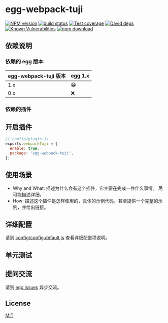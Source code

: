 # egg-webpack-tuji

[![NPM version][npm-image]][npm-url]
[![build status][travis-image]][travis-url]
[![Test coverage][codecov-image]][codecov-url]
[![David deps][david-image]][david-url]
[![Known Vulnerabilities][snyk-image]][snyk-url]
[![npm download][download-image]][download-url]

[npm-image]: https://img.shields.io/npm/v/egg-webpack-tuji.svg?style=flat-square
[npm-url]: https://npmjs.org/package/egg-webpack-tuji
[travis-image]: https://img.shields.io/travis/eggjs/egg-webpack-tuji.svg?style=flat-square
[travis-url]: https://travis-ci.org/eggjs/egg-webpack-tuji
[codecov-image]: https://img.shields.io/codecov/c/github/eggjs/egg-webpack-tuji.svg?style=flat-square
[codecov-url]: https://codecov.io/github/eggjs/egg-webpack-tuji?branch=master
[david-image]: https://img.shields.io/david/eggjs/egg-webpack-tuji.svg?style=flat-square
[david-url]: https://david-dm.org/eggjs/egg-webpack-tuji
[snyk-image]: https://snyk.io/test/npm/egg-webpack-tuji/badge.svg?style=flat-square
[snyk-url]: https://snyk.io/test/npm/egg-webpack-tuji
[download-image]: https://img.shields.io/npm/dm/egg-webpack-tuji.svg?style=flat-square
[download-url]: https://npmjs.org/package/egg-webpack-tuji

<!--
Description here.
-->

## 依赖说明

### 依赖的 egg 版本

egg-webpack-tuji 版本 | egg 1.x
--- | ---
1.x | 😁
0.x | ❌

### 依赖的插件
<!--

如果有依赖其它插件，请在这里特别说明。如

- security
- multipart

-->

## 开启插件

```js
// config/plugin.js
exports.webpackTuji = {
  enable: true,
  package: 'egg-webpack-tuji',
};
```

## 使用场景

- Why and What: 描述为什么会有这个插件，它主要在完成一件什么事情。
尽可能描述详细。
- How: 描述这个插件是怎样使用的，具体的示例代码，甚至提供一个完整的示例，并给出链接。

## 详细配置

请到 [config/config.default.js](config/config.default.js) 查看详细配置项说明。

## 单元测试

<!-- 描述如何在单元测试中使用此插件，例如 schedule 如何触发。无则省略。-->

## 提问交流

请到 [egg issues](https://github.com/eggjs/egg/issues) 异步交流。

## License

[MIT](LICENSE)
